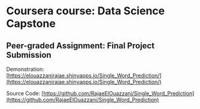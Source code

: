 # Coursera course: Data Science Capstone

## Peer-graded Assignment: Final Project Submission

Demonstration:
[https://elouazzanirajae.shinyapps.io/Single_Word_Prediction/](https://elouazzanirajae.shinyapps.io/Single_Word_Prediction/)

Source Code:
[https://github.com/RajaeElOuazzani/Single_Word_Prediction](https://github.com/RajaeElOuazzani/Single_Word_Prediction)